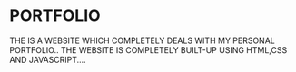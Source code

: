 # PORTFOLIO
THE IS A WEBSITE WHICH COMPLETELY DEALS WITH MY PERSONAL PORTFOLIO.. THE WEBSITE IS COMPLETELY BUILT-UP USING HTML,CSS AND JAVASCRIPT....
